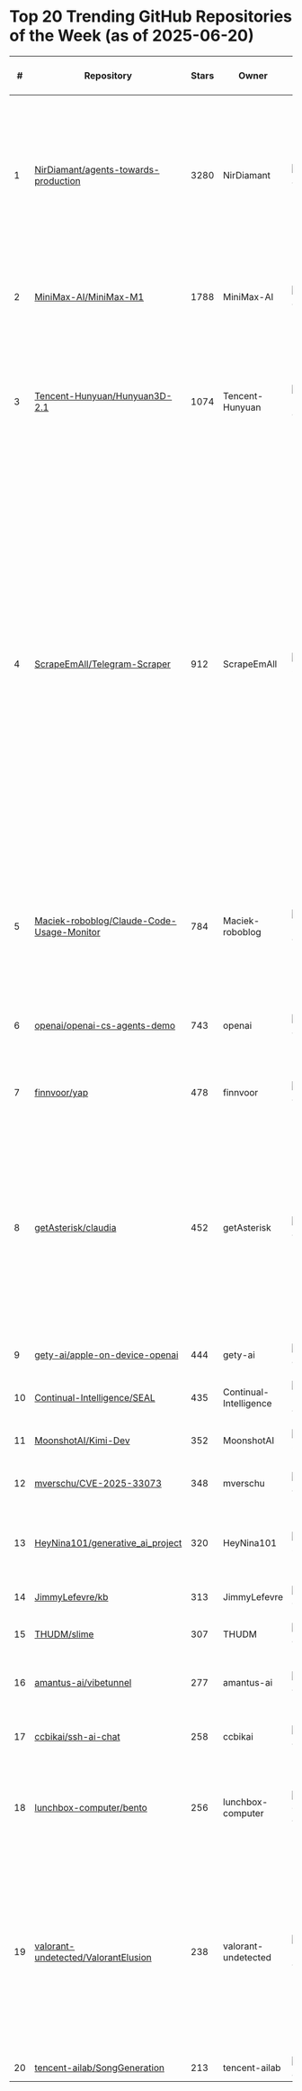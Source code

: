 # Top 20 Trending GitHub Repositories of the Week (as of 2025-06-20)

| # | Repository | Stars | Owner | Avatar | Description | Topics | URL | Created At | Updated At | Pushed At | Git URL | SSH URL | Clone URL | SVN URL | Homepage | Size | Language | Forks Count | Open Issues Count | Default Branch | License |
|---|------------|-------|-------|--------|-------------|--------|-----|------------|------------|-----------|---------|---------|-----------|---------|----------|------|----------|--------------|-------------------|----------------|---------|
| 1 | [NirDiamant/agents-towards-production](https://github.com/NirDiamant/agents-towards-production) | 3280 | NirDiamant | ![NirDiamant's avatar](https://avatars.githubusercontent.com/u/28316913?v=4) |  This repository delivers end-to-end, code-first tutorials covering every layer of production-grade GenAI agents, guiding you from spark to scale with proven patterns and reusable blueprints for real-world launches. | agent, agent-framework, agents, ai-agents, genai, generative-ai, llm, llms, mlops, multi-agent, production, tool-integration, tutorials | [https://github.com/NirDiamant/agents-towards-production](https://github.com/NirDiamant/agents-towards-production) | 2025-06-16T17:33:44Z | 2025-06-20T12:54:45Z | 2025-06-19T21:32:29Z | git://github.com/NirDiamant/agents-towards-production.git | git@github.com:NirDiamant/agents-towards-production.git | https://github.com/NirDiamant/agents-towards-production.git | https://github.com/NirDiamant/agents-towards-production | No homepage | 73809 | Jupyter Notebook | 275 | 3 | main | Other |
| 2 | [MiniMax-AI/MiniMax-M1](https://github.com/MiniMax-AI/MiniMax-M1) | 1788 | MiniMax-AI | ![MiniMax-AI's avatar](https://avatars.githubusercontent.com/u/194880281?v=4) | MiniMax-M1, the world's first open-weight, large-scale hybrid-attention reasoning model. | large-language-models, llm, minimax-m1, reasoning-models | [https://github.com/MiniMax-AI/MiniMax-M1](https://github.com/MiniMax-AI/MiniMax-M1) | 2025-06-14T08:54:06Z | 2025-06-20T13:10:18Z | 2025-06-19T04:30:13Z | git://github.com/MiniMax-AI/MiniMax-M1.git | git@github.com:MiniMax-AI/MiniMax-M1.git | https://github.com/MiniMax-AI/MiniMax-M1.git | https://github.com/MiniMax-AI/MiniMax-M1 | https://www.minimax.io/ | 7441 | Python | 92 | 10 | main | Apache License 2.0 |
| 3 | [Tencent-Hunyuan/Hunyuan3D-2.1](https://github.com/Tencent-Hunyuan/Hunyuan3D-2.1) | 1074 | Tencent-Hunyuan | ![Tencent-Hunyuan's avatar](https://avatars.githubusercontent.com/u/210980732?v=4) | From Images to High-Fidelity 3D Assets with Production-Ready PBR Material | 3d, 3d-aigc, 3d-generation, hunyuan3d, image-to-3d, shape, shape-generation, text-to-3d, texture-genertaion | [https://github.com/Tencent-Hunyuan/Hunyuan3D-2.1](https://github.com/Tencent-Hunyuan/Hunyuan3D-2.1) | 2025-06-13T15:45:50Z | 2025-06-20T12:18:49Z | 2025-06-20T09:26:25Z | git://github.com/Tencent-Hunyuan/Hunyuan3D-2.1.git | git@github.com:Tencent-Hunyuan/Hunyuan3D-2.1.git | https://github.com/Tencent-Hunyuan/Hunyuan3D-2.1.git | https://github.com/Tencent-Hunyuan/Hunyuan3D-2.1 | https://3d.hunyuan.tencent.com/ | 152432 | Python | 85 | 25 | main | Other |
| 4 | [ScrapeEmAll/Telegram-Scraper](https://github.com/ScrapeEmAll/Telegram-Scraper) | 912 | ScrapeEmAll | ![ScrapeEmAll's avatar](https://avatars.githubusercontent.com/u/216692685?v=4) | A powerful Python script that allows you to scrape messages and media from Telegram channels using the Telethon library. Features include real-time continuous scraping, media downloading, and data export capabilities. | afk-bot, bulk-messages, mass-dm, members-script, scraper, scraper-tools, scrapy, spammer, telegram, telegram-adders, telegram-api, telegram-bomber, telegram-copy-group, telegram-copy-groups, telegram-forward, telegram-scraper-2025, telegram-scraper-member-adder, telegram-search-bot | [https://github.com/ScrapeEmAll/Telegram-Scraper](https://github.com/ScrapeEmAll/Telegram-Scraper) | 2025-06-17T10:04:31Z | 2025-06-20T12:36:50Z | 2025-06-17T10:16:08Z | git://github.com/ScrapeEmAll/Telegram-Scraper.git | git@github.com:ScrapeEmAll/Telegram-Scraper.git | https://github.com/ScrapeEmAll/Telegram-Scraper.git | https://github.com/ScrapeEmAll/Telegram-Scraper | No homepage | 19789 | Python | 5 | 0 | main | No license |
| 5 | [Maciek-roboblog/Claude-Code-Usage-Monitor](https://github.com/Maciek-roboblog/Claude-Code-Usage-Monitor) | 784 | Maciek-roboblog | ![Maciek-roboblog's avatar](https://avatars.githubusercontent.com/u/18363314?v=4) | Real-time Claude Code usage monitor with predictions and warnings | ai, analytics, claude, claude-code, claude-usage, limits, monitoring, terminal, usage-tracking | [https://github.com/Maciek-roboblog/Claude-Code-Usage-Monitor](https://github.com/Maciek-roboblog/Claude-Code-Usage-Monitor) | 2025-06-19T00:00:05Z | 2025-06-20T13:10:14Z | 2025-06-20T05:59:03Z | git://github.com/Maciek-roboblog/Claude-Code-Usage-Monitor.git | git@github.com:Maciek-roboblog/Claude-Code-Usage-Monitor.git | https://github.com/Maciek-roboblog/Claude-Code-Usage-Monitor.git | https://github.com/Maciek-roboblog/Claude-Code-Usage-Monitor | No homepage | 146 | Python | 26 | 16 | main | MIT License |
| 6 | [openai/openai-cs-agents-demo](https://github.com/openai/openai-cs-agents-demo) | 743 | openai | ![openai's avatar](https://avatars.githubusercontent.com/u/14957082?v=4) | Demo of a customer service use case implemented with the OpenAI Agents SDK | No topics | [https://github.com/openai/openai-cs-agents-demo](https://github.com/openai/openai-cs-agents-demo) | 2025-06-14T03:07:09Z | 2025-06-20T13:11:38Z | 2025-06-18T15:41:38Z | git://github.com/openai/openai-cs-agents-demo.git | org-14957082@github.com:openai/openai-cs-agents-demo.git | https://github.com/openai/openai-cs-agents-demo.git | https://github.com/openai/openai-cs-agents-demo | No homepage | 27127 | TypeScript | 152 | 3 | main | MIT License |
| 7 | [finnvoor/yap](https://github.com/finnvoor/yap) | 478 | finnvoor | ![finnvoor's avatar](https://avatars.githubusercontent.com/u/8284016?v=4) | 🗣️ A CLI for on-device speech transcription using Speech.framework on macOS 26 | No topics | [https://github.com/finnvoor/yap](https://github.com/finnvoor/yap) | 2025-06-15T21:40:03Z | 2025-06-20T12:08:40Z | 2025-06-18T16:02:18Z | git://github.com/finnvoor/yap.git | git@github.com:finnvoor/yap.git | https://github.com/finnvoor/yap.git | https://github.com/finnvoor/yap | No homepage | 14 | Swift | 7 | 1 | main | Creative Commons Zero v1.0 Universal |
| 8 | [getAsterisk/claudia](https://github.com/getAsterisk/claudia) | 452 | getAsterisk | ![getAsterisk's avatar](https://avatars.githubusercontent.com/u/176251414?v=4) | A powerful GUI app and Toolkit for Claude Code - Create custom agents, manage interactive Claude Code sessions, run secure background agents, and more. | anthropic, anthropic-claude, claude, claude-4, claude-4-opus, claude-4-sonnet, claude-ai, claude-code, claude-code-sdk, cursor, ide, llm, llm-code, rust, tauri | [https://github.com/getAsterisk/claudia](https://github.com/getAsterisk/claudia) | 2025-06-19T13:53:26Z | 2025-06-20T13:11:00Z | 2025-06-19T14:24:01Z | git://github.com/getAsterisk/claudia.git | git@github.com:getAsterisk/claudia.git | https://github.com/getAsterisk/claudia.git | https://github.com/getAsterisk/claudia | https://claudia.asterisk.so | 859 | TypeScript | 34 | 7 | main | GNU Affero General Public License v3.0 |
| 9 | [gety-ai/apple-on-device-openai](https://github.com/gety-ai/apple-on-device-openai) | 444 | gety-ai | ![gety-ai's avatar](https://avatars.githubusercontent.com/u/153754609?v=4) | OpenAI-compatible API server for Apple on-device models | No topics | [https://github.com/gety-ai/apple-on-device-openai](https://github.com/gety-ai/apple-on-device-openai) | 2025-06-15T17:28:56Z | 2025-06-20T11:24:32Z | 2025-06-17T08:38:21Z | git://github.com/gety-ai/apple-on-device-openai.git | git@github.com:gety-ai/apple-on-device-openai.git | https://github.com/gety-ai/apple-on-device-openai.git | https://github.com/gety-ai/apple-on-device-openai | No homepage | 439 | Swift | 21 | 0 | main | No license |
| 10 | [Continual-Intelligence/SEAL](https://github.com/Continual-Intelligence/SEAL) | 435 | Continual-Intelligence | ![Continual-Intelligence's avatar](https://avatars.githubusercontent.com/u/212643578?v=4) | Self-Adapting Language Models | No topics | [https://github.com/Continual-Intelligence/SEAL](https://github.com/Continual-Intelligence/SEAL) | 2025-06-13T01:27:43Z | 2025-06-20T12:43:45Z | 2025-06-18T22:37:13Z | git://github.com/Continual-Intelligence/SEAL.git | git@github.com:Continual-Intelligence/SEAL.git | https://github.com/Continual-Intelligence/SEAL.git | https://github.com/Continual-Intelligence/SEAL | https://arxiv.org/abs/2506.10943 | 24494 | Python | 77 | 2 | main | MIT License |
| 11 | [MoonshotAI/Kimi-Dev](https://github.com/MoonshotAI/Kimi-Dev) | 352 | MoonshotAI | ![MoonshotAI's avatar](https://avatars.githubusercontent.com/u/129152888?v=4) | open-source coding LLM for software engineering tasks | No topics | [https://github.com/MoonshotAI/Kimi-Dev](https://github.com/MoonshotAI/Kimi-Dev) | 2025-06-16T14:46:05Z | 2025-06-20T12:07:45Z | 2025-06-20T07:04:31Z | git://github.com/MoonshotAI/Kimi-Dev.git | git@github.com:MoonshotAI/Kimi-Dev.git | https://github.com/MoonshotAI/Kimi-Dev.git | https://github.com/MoonshotAI/Kimi-Dev | No homepage | 4106 | Python | 22 | 0 | master | Other |
| 12 | [mverschu/CVE-2025-33073](https://github.com/mverschu/CVE-2025-33073) | 348 | mverschu | ![mverschu's avatar](https://avatars.githubusercontent.com/u/69352107?v=4) | PoC Exploit for the NTLM reflection SMB flaw. | No topics | [https://github.com/mverschu/CVE-2025-33073](https://github.com/mverschu/CVE-2025-33073) | 2025-06-13T12:15:14Z | 2025-06-20T13:02:40Z | 2025-06-15T17:52:49Z | git://github.com/mverschu/CVE-2025-33073.git | git@github.com:mverschu/CVE-2025-33073.git | https://github.com/mverschu/CVE-2025-33073.git | https://github.com/mverschu/CVE-2025-33073 | No homepage | 158 | Python | 64 | 1 | main | No license |
| 13 | [HeyNina101/generative_ai_project](https://github.com/HeyNina101/generative_ai_project) | 320 | HeyNina101 | ![HeyNina101's avatar](https://avatars.githubusercontent.com/u/177672927?v=4) | A production-ready template to kickstart your Generative AI projects with structure and scalability in mind. | ai-projects, ai-template, generative-ai, llm, prompt-engineering, template | [https://github.com/HeyNina101/generative_ai_project](https://github.com/HeyNina101/generative_ai_project) | 2025-06-14T16:07:53Z | 2025-06-20T10:35:08Z | 2025-06-18T08:11:02Z | git://github.com/HeyNina101/generative_ai_project.git | git@github.com:HeyNina101/generative_ai_project.git | https://github.com/HeyNina101/generative_ai_project.git | https://github.com/HeyNina101/generative_ai_project | https://helloaimin.substack.com/ | 9 | No language specified | 90 | 0 | main | No license |
| 14 | [JimmyLefevre/kb](https://github.com/JimmyLefevre/kb) | 313 | JimmyLefevre | ![JimmyLefevre's avatar](https://avatars.githubusercontent.com/u/43423342?v=4) | kb single-header C/C++ libraries | No topics | [https://github.com/JimmyLefevre/kb](https://github.com/JimmyLefevre/kb) | 2025-06-16T06:39:32Z | 2025-06-20T13:08:49Z | 2025-06-19T12:37:59Z | git://github.com/JimmyLefevre/kb.git | git@github.com:JimmyLefevre/kb.git | https://github.com/JimmyLefevre/kb.git | https://github.com/JimmyLefevre/kb | No homepage | 401 | C | 2 | 0 | main | zlib License |
| 15 | [THUDM/slime](https://github.com/THUDM/slime) | 307 | THUDM | ![THUDM's avatar](https://avatars.githubusercontent.com/u/48590610?v=4) | slime is a LLM post-training framework aiming at scaling RL. | No topics | [https://github.com/THUDM/slime](https://github.com/THUDM/slime) | 2025-06-18T07:15:54Z | 2025-06-20T13:07:36Z | 2025-06-20T11:45:45Z | git://github.com/THUDM/slime.git | git@github.com:THUDM/slime.git | https://github.com/THUDM/slime.git | https://github.com/THUDM/slime | No homepage | 320 | Python | 13 | 4 | main | Apache License 2.0 |
| 16 | [amantus-ai/vibetunnel](https://github.com/amantus-ai/vibetunnel) | 277 | amantus-ai | ![amantus-ai's avatar](https://avatars.githubusercontent.com/u/208065632?v=4) | Turn any browser into your terminal & command your agents on the go. | remote, terminal, vibecoding | [https://github.com/amantus-ai/vibetunnel](https://github.com/amantus-ai/vibetunnel) | 2025-06-15T17:56:11Z | 2025-06-20T13:10:32Z | 2025-06-20T12:24:20Z | git://github.com/amantus-ai/vibetunnel.git | git@github.com:amantus-ai/vibetunnel.git | https://github.com/amantus-ai/vibetunnel.git | https://github.com/amantus-ai/vibetunnel | https://vibetunnel.sh | 105826 | Swift | 18 | 7 | main | MIT License |
| 17 | [ccbikai/ssh-ai-chat](https://github.com/ccbikai/ssh-ai-chat) | 258 | ccbikai | ![ccbikai's avatar](https://avatars.githubusercontent.com/u/2959393?v=4) | Chat with AI over SSH. | ai, cli, ink, llm, tui | [https://github.com/ccbikai/ssh-ai-chat](https://github.com/ccbikai/ssh-ai-chat) | 2025-06-14T03:33:17Z | 2025-06-20T11:29:27Z | 2025-06-17T01:45:03Z | git://github.com/ccbikai/ssh-ai-chat.git | git@github.com:ccbikai/ssh-ai-chat.git | https://github.com/ccbikai/ssh-ai-chat.git | https://github.com/ccbikai/ssh-ai-chat | https://chat.aigc.ing | 202 | TypeScript | 12 | 1 | master | GNU Affero General Public License v3.0 |
| 18 | [lunchbox-computer/bento](https://github.com/lunchbox-computer/bento) | 256 | lunchbox-computer | ![lunchbox-computer's avatar](https://avatars.githubusercontent.com/u/216369425?v=4) | a computer in a keyboard | 3d-printing, cad, spatial-computing, steam-deck, xr, xreal | [https://github.com/lunchbox-computer/bento](https://github.com/lunchbox-computer/bento) | 2025-06-15T05:12:51Z | 2025-06-20T13:00:12Z | 2025-06-15T23:09:56Z | git://github.com/lunchbox-computer/bento.git | git@github.com:lunchbox-computer/bento.git | https://github.com/lunchbox-computer/bento.git | https://github.com/lunchbox-computer/bento | No homepage | 6254 | No language specified | 3 | 2 | main | Creative Commons Attribution 4.0 International |
| 19 | [valorant-undetected/ValorantElusion](https://github.com/valorant-undetected/ValorantElusion) | 238 | valorant-undetected | ![valorant-undetected's avatar](https://avatars.githubusercontent.com/u/216229508?v=4) | Valorant Cheat includes undetected ESP, a legit-mode aimbot, radar, unlock all, and a secure HWID spoofer. Full StreamerMode support, modular code, and prediction-based aim system make it ideal for security researchers and cheat developers on Windows 10/11. | No topics | [https://github.com/valorant-undetected/ValorantElusion](https://github.com/valorant-undetected/ValorantElusion) | 2025-06-13T20:21:29Z | 2025-06-19T06:40:42Z | 2025-06-18T17:11:38Z | git://github.com/valorant-undetected/ValorantElusion.git | git@github.com:valorant-undetected/ValorantElusion.git | https://github.com/valorant-undetected/ValorantElusion.git | https://github.com/valorant-undetected/ValorantElusion | https://discord.com/servers/elusion-cheats-1174326154207953006 | 166 | Python | 0 | 0 | main | Apache License 2.0 |
| 20 | [tencent-ailab/SongGeneration](https://github.com/tencent-ailab/SongGeneration) | 213 | tencent-ailab | ![tencent-ailab's avatar](https://avatars.githubusercontent.com/u/54961825?v=4) | No description | No topics | [https://github.com/tencent-ailab/SongGeneration](https://github.com/tencent-ailab/SongGeneration) | 2025-06-13T07:57:56Z | 2025-06-20T12:39:19Z | 2025-06-20T03:28:33Z | git://github.com/tencent-ailab/SongGeneration.git | git@github.com:tencent-ailab/SongGeneration.git | https://github.com/tencent-ailab/SongGeneration.git | https://github.com/tencent-ailab/SongGeneration | No homepage | 4291 | Python | 12 | 2 | main | Other |